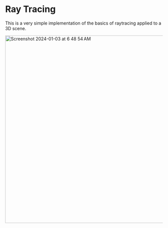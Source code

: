 # Ray Tracing
This is a very simple implementation of the basics of raytracing applied to a 3D scene.
 
<img width="599" alt="Screenshot 2024-01-03 at 6 48 54 AM" src="https://github.com/caseyhild/3D-Scenes-Games/assets/44584719/c591699a-91c5-44f9-90d5-a06ce42127ad">
